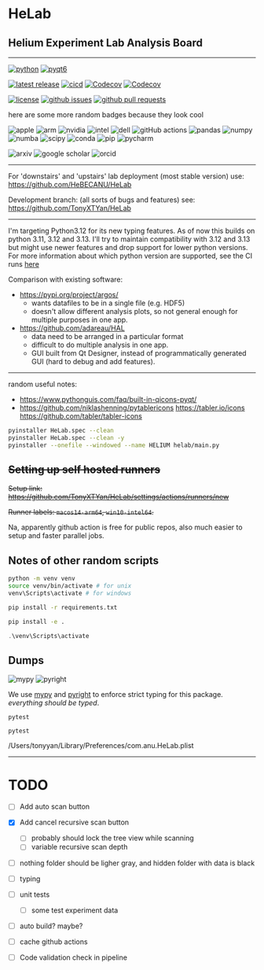 # $\text{HeLab}$
## $\textbf{H}\text{elium}$ $\textbf{E}\text{xperiment}$ $\textbf{L}\text{ab}$ $\textbf{A}\text{nalysis}$ $\textbf{B}\text{oard}$

---


<!-- ## **H**elium **E**xperiment **L**ab **A**nalysis **B**oard -->

<!-- **H**elium **E**xperiment **L**ab **I**nformation **U**nified **M**anager -->

[![python](https://img.shields.io/badge/python-3.12-blue.svg?style=flat&logo=python&logoColor=white)](https://docs.python.org/3/whatsnew/3.12.html)
[![pyqt6](https://img.shields.io/badge/pyqt-6-000000.svg?style=flat&logo=qt&logoColor=white)](https://www.riverbankcomputing.com/static/Docs/PyQt6/introduction.html)

[![latest release](https://img.shields.io/github/v/release/TonyXTYan/HeLab?label=latest%20release)](https://github.com/TonyXTYan/HeLab/releases/latest)
[![cicd](https://img.shields.io/github/actions/workflow/status/TonyXTYan/HeLab/dev-cicd.yml?label=ci%20cd&logo=githubactions&logoColor=white)](https://github.com/TonyXTYan/HeLab/actions/workflows/dev-cicd.yml)
[![Codecov](https://img.shields.io/codecov/c/github/TonyXTYan/HeLab?token=0MN7A91LDZ&logo=codecov&logoColor=white)](https://app.codecov.io/gh/TonyXTYan/HeLab/)
[![Codecov](https://img.shields.io/codecov/c/github/TonyXTYan/HeLab/branch/dev?token=0MN7A91LDZ&label=dev%20coverage&logo=codecov&logoColor=white)](https://app.codecov.io/gh/TonyXTYan/HeLab/tree/dev)
<!-- [![codecov](https://codecov.io/github/TonyXTYan/HeLab/graph/badge.svg?token=0MN7A91LDZ)](https://codecov.io/github/TonyXTYan/HeLab) -->
<!-- [![codecov](https://codecov.io/github/TonyXTYan/HeLab/branch/dev/graph/badge.svg?token=0MN7A91LDZ)](https://codecov.io/github/TonyXTYan/HeLab) -->



<!-- ![Gitlab Code Coverage](https://img.shields.io/gitlab/pipeline-coverage/github.com%2FTonyXTYan%2FHeLab) -->


<!-- [![tests](https://img.shields.io/github/actions/workflow/status/TonyXTYan/HeLab/ci.yml?label=tests&logo=github&logoColor=white)](https://github.com/TonyXTYan/HeLab/actions/workflows/ci.yml) -->
<!-- [![release](https://img.shields.io/github/actions/workflow/status/TonyXTYan/HeLab/cd.yml?label=release&logo=github&logoColor=white)](https://github.com/TonyXTYan/HeLab/actions/workflows/cd.yml) -->
<!-- [![release](https://img.shields.io/github/actions/workflow/status/TonyXTYan/HeLab/sh-ci.yml?label=SH%20dev%20CI&logo=githubactions&logoColor=white)](https://github.com/TonyXTYan/HeLab/actions/workflows/sh-ci.yml) -->
<!-- [![release](https://img.shields.io/github/actions/workflow/status/TonyXTYan/HeLab/sh-cd.yml?label=SH%20dev%20CD&logo=githubactions&logoColor=white)](https://github.com/TonyXTYan/HeLab/actions/workflows/sh-cd.yml) -->
<!-- [![release](https://img.shields.io/github/actions/workflow/status/TonyXTYan/HeLab/sh-cicd.yml?label=SH%20dev%20CI%20CD&logo=githubactions&logoColor=white)](https://github.com/TonyXTYan/HeLab/actions/workflows/sh-cicd.yml) -->
<!-- [![CI](https://github.com/TonyXTYan/HeLab/actions/workflows/ci.yml/badge.svg)](https://github.com/TonyXTYan/HeLab/actions/workflows/ci.yml) -->
<!-- [![CD](https://github.com/TonyXTYan/HeLab/actions/workflows/cd.yml/badge.svg)](https://github.com/TonyXTYan/HeLab/actions/workflows/cd.yml) -->
<!-- [![Latest Stable Release](https://img.shields.io/github/v/release/TonyXTYan/HeLab?label=latest%20stable%20release)](https://github.com/TonyXTYan/HeLab/releases/latest) -->
<!-- [![Latest Pre-release](https://img.shields.io/github/v/release/TonyXTYan/HeLab?include_prereleases&label=latest%20pre-release)](https://github.com/TonyXTYan/HeLab/releases) -->


[![license](https://img.shields.io/github/license/TonyXTYan/HeLab?color=blue)]()
[![github issues](https://img.shields.io/github/issues/TonyXTYan/HeLab?&logo=github&logoColor=white)](https://github.com/TonyXTYan/HeLab/issues)
[![github pull requests](https://img.shields.io/github/issues-pr/TonyXTYan/HeLab?&logo=github&logoColor=white)](https://github.com/TonyXTYan/HeLab/pulls)

here are some more random badges because they look cool

![apple](https://img.shields.io/badge/apple-f5f5f5.svg?logo=apple&logoColor=black) 
![arm](https://img.shields.io/badge/arm-f5f5f5.svg?logo=arm&logoColor=black)
![nvidia](https://img.shields.io/badge/nvidia-f5f5f5.svg?logo=nvidia&logoColor=black)
![intel](https://img.shields.io/badge/intel-f5f5f5?logo=intel&logoColor=black)
![dell](https://img.shields.io/badge/dell-f5f5f5?logo=dell&logoColor=black)
![gitHub actions](https://img.shields.io/badge/github%20actions-f5f5f5.svg?logo=githubactions&logoColor=black)
![pandas](https://img.shields.io/badge/pandas-f5f5f5.svg?logo=pandas&logoColor=black)
![numpy](https://img.shields.io/badge/numpy-f5f5f5.svg?logo=numpy&logoColor=black)
![numba](https://img.shields.io/badge/numba-f5f5f5.svg?logo=numba&logoColor=black)
![scipy](https://img.shields.io/badge/scipy-f5f5f5.svg?logo=scipy&logoColor=black)
![conda](https://img.shields.io/badge/conda-f5f5f5.svg?logo=anaconda&logoColor=black)
![pip](https://img.shields.io/badge/pip-f5f5f5.svg?logo=pypi&logoColor=black)
![pycharm](https://img.shields.io/badge/pycharm-f5f5f5?logo=pycharm&logoColor=black)


![arxiv](https://img.shields.io/badge/arxiv-f5f5f5?logo=arxiv&logoColor=black)
![google scholar](https://img.shields.io/badge/google%20scholar-f5f5f5?logo=googlescholar&logoColor=black)
![orcid](https://img.shields.io/badge/orcid-f5f5f5?logo=orcid&logoColor=black)


<!-- ![Windows](https://img.shields.io/badge/Windows-0078D6?logo=microsoft&logoColor=white) -->

---

For 'downstairs' and 'upstairs' lab deployment (most stable version) use: https://github.com/HeBECANU/HeLab

Development branch: (all sorts of bugs and features) see: https://github.com/TonyXTYan/HeLab 


---

I'm targeting Python3.12 for its new typing features. As of now this builds on python 3.11, 3.12 and 3.13. I'll try to maintain compatibility with 3.12 and 3.13 but might use newer features and drop support for lower python versions. For more information about which python version are supported, see the CI runs [here](https://github.com/TonyXTYan/HeLab/actions)
<!-- maybe it would also work on Python 3.11? See CI run [here](https://github.com/TonyXTYan/HELIUM/actions/runs/11605700722) -->



Comparison with existing software:
- https://pypi.org/project/argos/ 
  - wants datafiles to be in a single file (e.g. HDF5)
  - doesn't allow different analysis plots, so not general enough for multiple purposes in one app.
- https://github.com/adareau/HAL
  - data need to be arranged in a particular format
  - difficult to do multiple analysis in one app. 
  - GUI built from Qt Designer, instead of programmatically generated GUI (hard to debug and add features).


--- 
random useful notes:
- https://www.pythonguis.com/faq/built-in-qicons-pyqt/
- https://github.com/niklashenning/pytablericons  https://tabler.io/icons https://github.com/tabler/tabler-icons

```bash
pyinstaller HeLab.spec --clean
pyinstaller HeLab.spec --clean -y 
pyinstaller --onefile --windowed --name HELIUM helab/main.py
```


## ~~Setting up self hosted runners~~
~~Setup link: https://github.com/TonyXTYan/HeLab/settings/actions/runners/new~~

~~Runner labels: `macos14-arm64`, `win10-intel64`.~~

Na, apparently github action is free for public repos, also much easier to setup and faster parallel jobs.



## Notes of other random scripts


```bash
python -m venv venv
source venv/bin/activate # for unix
venv\Scripts\activate # for windows
```

```bash
pip install -r requirements.txt
```

```bash
pip install -e .
```

```PowerShell
.\venv\Scripts\activate
```


## Dumps

![mypy](https://img.shields.io/badge/mypy-f5f5f5.svg?logo=mypy&logoColor=black)
![pyright](https://img.shields.io/badge/pyright-f5f5f5.svg?logo=pyright&logoColor=black)

We use [mypy]() and [pyright]() to enforce strict typing for this package. 
*everything should be typed*.


```
pytest
```

```
pytest
```

/Users/tonyyan/Library/Preferences/com.anu.HeLab.plist


---
# TODO

- [ ] Add auto scan button 

- [x] Add cancel recursive scan button
  - [ ] probably should lock the tree view while scanning
  - [ ] variable recursive scan depth
  
- [ ] nothing folder should be ligher gray, and hidden folder with data is black 

- [ ] typing

- [ ] unit tests

    - [ ] some test experiment data

- [ ] auto build? maybe?

- [ ] cache github actions

    



- [ ] Code validation check in pipeline
